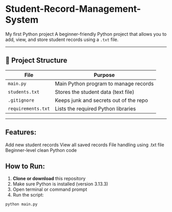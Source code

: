 # Student-Record-Management-System
My first Python project
A beginner-friendly Python project that allows you to add, view, and store student records using a `.txt` file.

---

## 📁 Project Structure

| File            | Purpose                                  |
|------------------|------------------------------------------|
| `main.py`        | Main Python program to manage records     |
| `students.txt`   | Stores the student data (text file)       |
| `.gitignore`     | Keeps junk and secrets out of the repo    |
| `requirements.txt` | Lists the required Python libraries     |

---

## Features: 
Add new student records
View all saved records
File handling using .txt file
Beginner-level clean Python code

## How to Run: 
1. **Clone or download** this repository
2. Make sure Python is installed (version 3.13.3)
3. Open terminal or command prompt
4. Run the script:
```bash
python main.py



